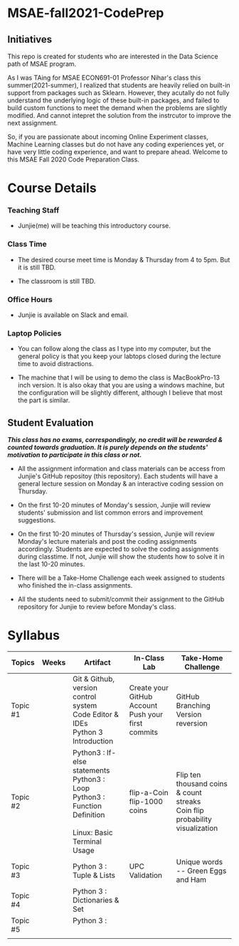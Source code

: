 # MSAE-fall2021-CodePrep

## Initiatives
This repo is created for students who are interested in the Data Science path of MSAE program. 

As I was TAing for MSAE ECON691-01 Professor Nihar's class this summer(2021-summer), I realized that students are heavily relied on built-in support from packages such as Sklearn. However, they acutally do not fully understand the underlying logic of these built-in packages, and failed to build custom functions to meet the demand when the problems are slightly modified. And cannot intepret the solution from the instrcutor to improve the next assignment. 

So, if you are passionate about incoming Online Experiment classes, Machine Learning classes but do not have any coding experiences yet, or have very little coding experience, and want to prepare ahead. Welcome to this MSAE Fall 2020 Code Preparation Class.

# Course Details

### Teaching Staff
* Junjie(me) will be teaching this introductory course.

### Class Time
* The desired course meet time is Monday & Thursday from 4 to 5pm. But it is still TBD.

* The classroom is still TBD.


### Office Hours
* Junjie is available on Slack and email.

### Laptop Policies
* You can follow along the class as I type into my computer, but the general policy is that you keep your labtops closed during the lecture time to avoid distractions. 

* The machine that I will be using to demo the class is MacBookPro-13 inch version. It is also okay that you are using a windows machine, but the configuration will be slightly different, although I believe that most the part is similar. 



## Student Evaluation

***This class has no exams, correspondingly, no credit will be rewarded & counted towards graduation. It is purely depends on the students' motivation to participate in this class or not.***  

* All the assignment information and class materials can be access from Junjie's GitHub repositoy (this repository). Each students will have a general lecture session on Monday & an interactive coding session on Thursday. 

* On the first 10-20 minutes of Monday's session, Junjie will review students' submission and list common errors and improvement suggestions. 

* On the first 10-20 minutes of Thursday's session, Junjie will review Monday's lecture materials and post the coding assignments accordingly. Students are expected to solve the coding assignments during classtime. If not, Junjie will show the students how to solve it in the last 10-20 minutes.  

* There will be a Take-Home Challenge each week assigned to students who finished the in-class assignments. 

* All the students need to submit/commit their assignment to the GitHub repository for Junjie to review before Monday's class. 


# Syllabus


| Topics   | Weeks | Artifact                                                                                                           | In-Class Lab                                           | Take-Home Challenge                                                            |
|----------|-------|--------------------------------------------------------------------------------------------------------------------|--------------------------------------------------------|--------------------------------------------------------------------------------|
| Topic #1 |       | Git & Github, version control system<br>Code Editor & IDEs<br>Python 3 Introduction                                | Create your GitHub Account <br>Push your first commits | GitHub Branching<br>Version reversion                                          |
| Topic #2 |       | Python3 : If-else statements<br>Python3 : Loop<br>Python3 : Function Definition<br><br>Linux: Basic Terminal Usage | flip-a-Coin<br>flip-1000 coins                         | Flip ten thousand coins & count streaks<br>Coin flip probability visualization |
| Topic #3 |       | Python 3 : Tuple & Lists                                                                                           | UPC Validation                                         | Unique words -- Green Eggs and Ham                                             |
| Topic #4 |       | Python 3 : Dictionaries & Set                                                                                      |                                                        |                                                                                |
| Topic #5 |       | Python 3 : <br><br>                                                                                                |                                                        |                                                                                |
|          |       |                                                                                                                    |                                                        |                                                                                |